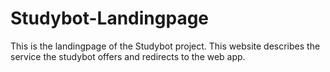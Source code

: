 # Studybot-Landingpage

This is the landingpage of the Studybot project.
This website describes the service the studybot offers and redirects to the web app.
